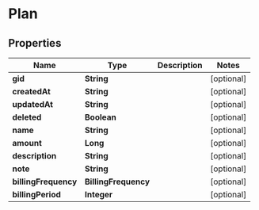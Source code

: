 

# Plan

## Properties

Name | Type | Description | Notes
------------ | ------------- | ------------- | -------------
**gid** | **String** |  |  [optional]
**createdAt** | **String** |  |  [optional]
**updatedAt** | **String** |  |  [optional]
**deleted** | **Boolean** |  |  [optional]
**name** | **String** |  |  [optional]
**amount** | **Long** |  |  [optional]
**description** | **String** |  |  [optional]
**note** | **String** |  |  [optional]
**billingFrequency** | **BillingFrequency** |  |  [optional]
**billingPeriod** | **Integer** |  |  [optional]



